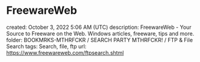 # FreewareWeb

created: October 3, 2022 5:06 AM (UTC)
description: FreewareWeb - Your Source to Freeware on the Web. Windows articles, freeware, tips and more.
folder: BOOKMRKS-MTHRFCKR / SEARCH PARTY MTHRFCKR! / FTP & File Search
tags: Search, file, ftp
url: https://www.freewareweb.com/ftpsearch.shtml